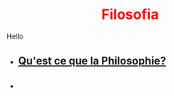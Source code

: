 <meta charset="utf-8" />
<html>
 <head><style>
    #para1{
        text-align:center;
        color:red
    }
 </style></head>
 <body>
  <h1 id="para1">Filosofia</h1>
  <p>Hello</p>
   <ul>
     <li>
         <h2><a href="https://23tr-an05.github.io/qu-est-q-la-filo/">Qu'est ce que la Philosophie?</a></h2>
     </li>
     <li>
         <h2></h2>
     </li>
    </ul>
 </body>
</html>